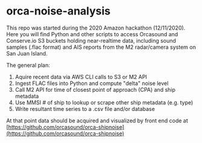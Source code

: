 # orca-noise-analysis

This repo was started during the 2020 Amazon hackathon (12/11/2020). Here you will find Python and other scripts to access Orcasound and Conserve.io S3 buckets holding near-realtime data, including sound samples (.flac format) and AIS reports from the M2 radar/camera system on San Juan Island.

The general plan:

1) Aquire recent data via AWS CLI calls to S3 or M2 API
2) Ingest FLAC files into Python and compute "delta" noise level 
3) Call M2 API for time of closest point of approach (CPA) and ship metadata 
4) Use MMSI # of ship to lookup or scrape other ship metadata (e.g. type)
5) Write resultant time series to a .csv file and/or database

At that point data should be acquired and visualized by front end code at [https://github.com/orcasound/orca-shipnoise](https://github.com/orcasound/orca-shipnoise)
